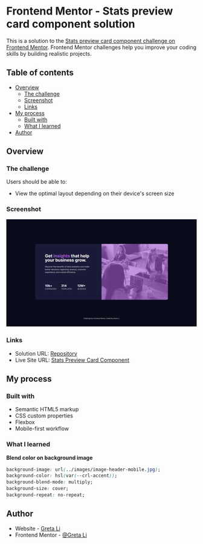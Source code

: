 # Frontend Mentor - Stats preview card component solution

This is a solution to the [Stats preview card component challenge on Frontend Mentor](https://www.frontendmentor.io/challenges/stats-preview-card-component-8JqbgoU62). Frontend Mentor challenges help you improve your coding skills by building realistic projects.

## Table of contents

- [Overview](#overview)
  - [The challenge](#the-challenge)
  - [Screenshot](#screenshot)
  - [Links](#links)
- [My process](#my-process)
  - [Built with](#built-with)
  - [What I learned](#what-i-learned)
- [Author](#author)

## Overview

### The challenge

Users should be able to:

- View the optimal layout depending on their device's screen size

### Screenshot

![](./screenshot.jpg)

### Links

- Solution URL: [Repository](https://github.com/GretaLi/Frontend-Mentor-Challenge/tree/main/Stats-preview-card-component-main)
- Live Site URL: [Stats Preview Card Component](https://gretali.github.io/Frontend-Mentor-Challenge/Stats-preview-card-component-main/)

## My process

### Built with

- Semantic HTML5 markup
- CSS custom properties
- Flexbox
- Mobile-first workflow

### What I learned

**Blend color on background image**

```css
background-image: url(../images/image-header-mobile.jpg);
background-color: hsl(var(--crl-accent));
background-blend-mode: multiply;
background-size: cover;
background-repeat: no-repeat;
```

## Author

- Website - [Greta Li](https://github.com/GretaLi)
- Frontend Mentor - [@Greta Li](https://www.frontendmentor.io/profile/GretaLi)
